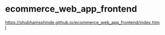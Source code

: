 
# ecommerce_web_app_frontend

https://shubhamsshinde.github.io/ecommerce_web_app_frontend/index.html
